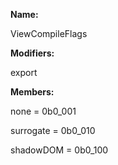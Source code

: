 **Name:**

ViewCompileFlags

**Modifiers:**

export

**Members:**

none = 0b0_001

surrogate = 0b0_010

shadowDOM = 0b0_100

